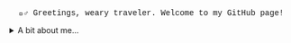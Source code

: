 <br>
<span>
<p align="center" style="font-family: 'Courier New';">
  🧙‍♂️ Greetings, weary traveler. Welcome to my GitHub page!
</p>
</span>

<details>
<summary>A bit about me...</summary>
  <br>

📫 How to reach me: jdoo.code@gmail.com  
😄 Pronouns: he/him/his  
🌱 I’m currently learning Vue.js  
⚡ Fun fact: I'm an avid D&D player, Magic: The Gathering enthusiast, and fantasy football expert  
</details>

<!--
**john-doolittle/john-doolittle** is a ✨ _special_ ✨ repository because its `README.md` (this file) appears on your GitHub profile.

Here are some ideas to get you started:

- 🔭 I’m currently working on ...
- 🌱 I’m currently learning ...
- 👯 I’m looking to collaborate on ...
- 🤔 I’m looking for help with ...
- 💬 Ask me about ...
- 📫 How to reach me: ...
- 😄 Pronouns: ...
- ⚡ Fun fact: ...
-->
